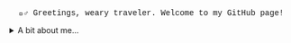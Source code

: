 <br>
<span>
<p align="center" style="font-family: 'Courier New';">
  🧙‍♂️ Greetings, weary traveler. Welcome to my GitHub page!
</p>
</span>

<details>
<summary>A bit about me...</summary>
  <br>

📫 How to reach me: jdoo.code@gmail.com  
😄 Pronouns: he/him/his  
🌱 I’m currently learning Vue.js  
⚡ Fun fact: I'm an avid D&D player, Magic: The Gathering enthusiast, and fantasy football expert  
</details>

<!--
**john-doolittle/john-doolittle** is a ✨ _special_ ✨ repository because its `README.md` (this file) appears on your GitHub profile.

Here are some ideas to get you started:

- 🔭 I’m currently working on ...
- 🌱 I’m currently learning ...
- 👯 I’m looking to collaborate on ...
- 🤔 I’m looking for help with ...
- 💬 Ask me about ...
- 📫 How to reach me: ...
- 😄 Pronouns: ...
- ⚡ Fun fact: ...
-->
